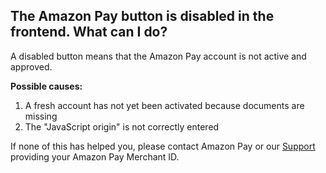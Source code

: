 ## The Amazon Pay button is disabled in the frontend. What can I do?

A disabled button means that the Amazon Pay account is not active and approved.

**Possible causes:**

1. A fresh account has not yet been activated because documents are missing
2. The "JavaScript origin" is not correctly entered

If none of this has helped you, please contact Amazon Pay or our [Support](mailto:info@alkim.de) providing your Amazon Pay Merchant ID.